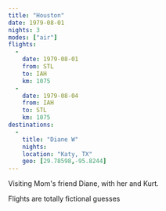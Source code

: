 ```yaml
---
title: "Houston"
date: 1979-08-01
nights: 3
modes: ["air"]
flights:
  -
    date: 1979-08-01
    from: STL
    to: IAH
    km: 1075
  -
    date: 1979-08-04
    from: IAH
    to: STL
    km: 1075
destinations:
  -
    title: "Diane W"
    nights:
    location: "Katy, TX"
    geo: [29.78598,-95.8244]
---
```


Visiting Mom's friend Diane, with her and Kurt.

Flights are totally fictional guesses
